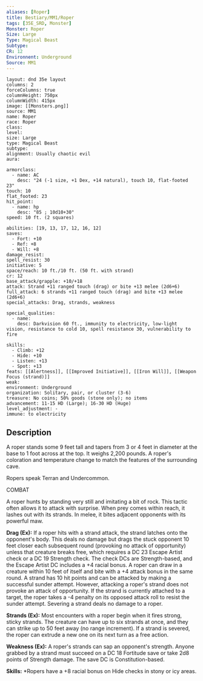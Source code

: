 ```yaml
---
aliases: [Roper]
title: Bestiary/MM1/Roper
tags: [35E_SRD, Monster]
Monster: Roper
Size: Large
Type: Magical Beast
Subtype: 
CR: 12
Environnent: Underground
Source: MM1
---
```


```statblock
layout: dnd 35e layout
columns: 2
forceColumns: true
columnHeight: 750px
columnWidth: 415px
image: [[Monsters.png]]
source: MM1
name: Roper
race: Roper
class: 
level: 
size: Large
type: Magical Beast
subtype: 
alignment: Usually chaotic evil
aura: 

armorclass:
  - name: AC
    desc: "24 (-1 size, +1 Dex, +14 natural), touch 10, flat-footed 23"
touch: 10
flat_footed: 23
hit_point:
  - name: hp
    desc: "85 ; 10d10+30"
speed: 10 ft. (2 squares)

abilities: [19, 13, 17, 12, 16, 12]
saves:
  - Fort: +10
  - Ref: +8
  - Will: +8
damage_resist: 
spell_resist: 30
initiative: 5
space/reach: 10 ft./10 ft. (50 ft. with strand)
cr: 12
base_attack/grapple: +10/+18
attack: Strand +11 ranged touch (drag) or bite +13 melee (2d6+6)
full_attack: 6 strands +11 ranged touch (drag) and bite +13 melee (2d6+6)
special_attacks: Drag, strands, weakness

special_qualities:
  - name: 
    desc: Darkvision 60 ft., immunity to electricity, low-light vision, resistance to cold 10, spell resistance 30, vulnerability to fire

skills:
  - Climb: +12
  - Hide: +10
  - Listen: +13
  - Spot: +13
feats: [[Alertness]], [[Improved Initiative]], [[Iron Will]], [[Weapon Focus (strand)]]
weak: 
environment: Underground
organization: Solitary, pair, or cluster (3-6)
treasure: No coins; 50% goods (stone only); no items
advancement: 11-15 HD (Large); 16-30 HD (Huge)
level_adjustment: -
immune: to electricity
```

## Description

<p>A roper stands some 9 feet tall and tapers from 3 or 4 feet in diameter at the base to 1 foot across at the top. It weighs 2,200 pounds. A roper's coloration and temperature change to match the features of the surrounding cave.</p>
<p>Ropers speak Terran and Undercommon.</p>
<p>COMBAT</p>
<p>A roper hunts by standing very still and imitating a bit of rock. This tactic often allows it to attack with surprise. When prey comes within reach, it lashes out with its strands. In melee, it bites adjacent opponents with its powerful maw.</p>
<p>
            <b>Drag (Ex):</b> If a roper hits with a strand attack, the strand latches onto the opponent's body. This deals no damage but drags the stuck opponent 10 feet closer each subsequent round (provoking no attack of opportunity) unless that creature breaks free, which requires a DC 23 Escape Artist check or a DC 19 Strength check. The check DCs are Strength-based, and the Escape Artist DC includes a +4 racial bonus. A roper can draw in a creature within 10 feet of itself and bite with a +4 attack bonus in the same round. A strand has 10 hit points and can be attacked by making a successful sunder attempt. However, attacking a roper's strand does not provoke an attack of opportunity. If the strand is currently attached to a target, the roper takes a -4 penalty on its opposed attack roll to resist the sunder attempt. Severing a strand deals no damage to a roper.</p>
<p>
            <b>Strands (Ex):</b> Most encounters with a roper begin when it fires strong, sticky strands. The creature can have up to six strands at once, and they can strike up to 50 feet away (no range increment). If a strand is severed, the roper can extrude a new one on its next turn as a free action.</p>
<p>
            <b>Weakness (Ex):</b> A roper's strands can sap an opponent's strength. Anyone grabbed by a strand must succeed on a DC 18 Fortitude save or take 2d8 points of Strength damage. The save DC is Constitution-based.</p>
<p>
            <b>Skills:</b> *Ropers have a +8 racial bonus on Hide checks in stony or icy areas.</p>